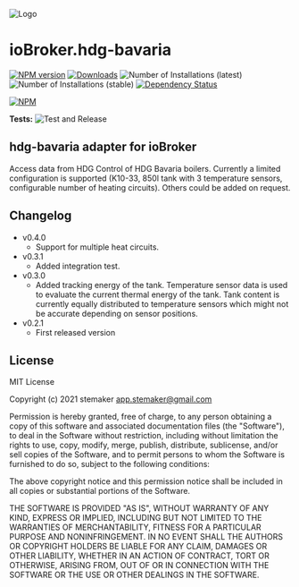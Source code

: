![Logo](admin/hdg-bavaria.png)
# ioBroker.hdg-bavaria

[![NPM version](https://img.shields.io/npm/v/iobroker.hdg-bavaria.svg)](https://www.npmjs.com/package/iobroker.hdg-bavaria)
[![Downloads](https://img.shields.io/npm/dm/iobroker.hdg-bavaria.svg)](https://www.npmjs.com/package/iobroker.hdg-bavaria)
![Number of Installations (latest)](https://iobroker.live/badges/hdg-bavaria-installed.svg)
![Number of Installations (stable)](https://iobroker.live/badges/hdg-bavaria-stable.svg)
[![Dependency Status](https://img.shields.io/david/stemaker/iobroker.hdg-bavaria.svg)](https://david-dm.org/stemaker/iobroker.hdg-bavaria)

[![NPM](https://nodei.co/npm/iobroker.hdg-bavaria.png?downloads=true)](https://nodei.co/npm/iobroker.hdg-bavaria/)

**Tests:** ![Test and Release](https://github.com/stemaker/ioBroker.hdg-bavaria/workflows/Test%20and%20Release/badge.svg)

## hdg-bavaria adapter for ioBroker

Access data from HDG Control of HDG Bavaria boilers. Currently a limited configuration is supported (K10-33, 850l tank with 3 
temperature sensors, configurable number of heating circuits). Others could be added on request.

## Changelog
<ul>
  <li>v0.4.0
    <ul>
      <li>Support for multiple heat circuits.</li>
    </ul>
  </li>
  <li>v0.3.1
    <ul>
      <li>Added integration test.</li>
    </ul>
  </li>
  <li>v0.3.0
    <ul>
      <li>Added tracking energy of the tank. Temperature sensor data is used to evaluate the current thermal energy of the tank.
      Tank content is currently equally distributed to temperature sensors which might not be accurate depending on sensor positions.</li>
    </ul>
  </li>
  <li>v0.2.1
    <ul>
      <li>First released version</li>
    </ul>
  </li>
</ul>

## License
MIT License

Copyright (c) 2021 stemaker <app.stemaker@gmail.com>

Permission is hereby granted, free of charge, to any person obtaining a copy
of this software and associated documentation files (the "Software"), to deal
in the Software without restriction, including without limitation the rights
to use, copy, modify, merge, publish, distribute, sublicense, and/or sell
copies of the Software, and to permit persons to whom the Software is
furnished to do so, subject to the following conditions:

The above copyright notice and this permission notice shall be included in all
copies or substantial portions of the Software.

THE SOFTWARE IS PROVIDED "AS IS", WITHOUT WARRANTY OF ANY KIND, EXPRESS OR
IMPLIED, INCLUDING BUT NOT LIMITED TO THE WARRANTIES OF MERCHANTABILITY,
FITNESS FOR A PARTICULAR PURPOSE AND NONINFRINGEMENT. IN NO EVENT SHALL THE
AUTHORS OR COPYRIGHT HOLDERS BE LIABLE FOR ANY CLAIM, DAMAGES OR OTHER
LIABILITY, WHETHER IN AN ACTION OF CONTRACT, TORT OR OTHERWISE, ARISING FROM,
OUT OF OR IN CONNECTION WITH THE SOFTWARE OR THE USE OR OTHER DEALINGS IN THE
SOFTWARE.
